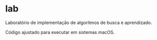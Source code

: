 # lab
Laboratório de implementação de algoritmos de busca e aprendizado.

Código ajustado para executar em sistemas macOS.

